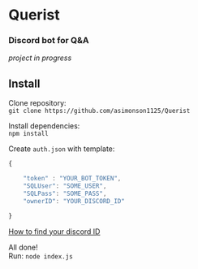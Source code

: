 # Querist
### Discord bot for Q&amp;A
*project in progress*

## Install
Clone repository:  
```git clone https://github.com/asimonson1125/Querist```

Install dependencies:  
```npm install```

Create `auth.json` with template:
```js
{

    "token" : "YOUR_BOT_TOKEN",
    "SQLUser": "SOME_USER",
    "SQLPass": "SOME_PASS",
    "ownerID": "YOUR_DISCORD_ID"

}
```
[How to find your discord ID](https://support.discord.com/hc/en-us/articles/206346498-Where-can-I-find-my-User-Server-Message-ID-)

All done!  
Run: `node index.js`
